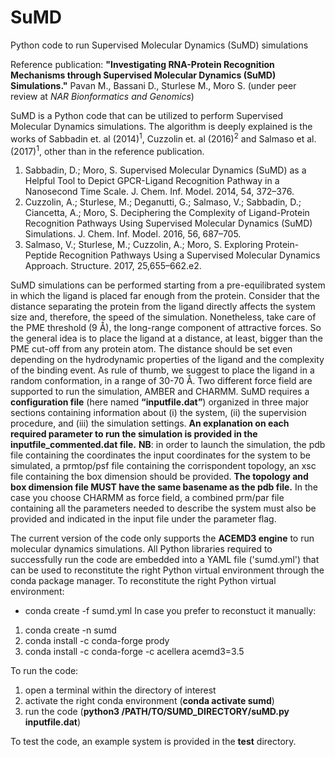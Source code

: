 # SuMD
Python code to run Supervised Molecular Dynamics (SuMD) simulations

Reference publication:
**"Investigating RNA-Protein Recognition Mechanisms through Supervised Molecular Dynamics (SuMD) Simulations."**
Pavan M., Bassani D., Sturlese M., Moro S. (under peer review at *NAR Bionformatics and Genomics*)

SuMD is a Python code that can be utilized to perform Supervised Molecular Dynamics simulations. The algorithm is deeply explained is the works of Sabbadin et. al (2014)<sup>1</sup>, Cuzzolin et. al (2016)<sup>2</sup> and Salmaso et al. (2017)<sup>1</sup>, other than in the reference publication.
1. Sabbadin, D.; Moro, S. Supervised Molecular Dynamics (SuMD) as a Helpful Tool to Depict GPCR-Ligand Recognition Pathway in a Nanosecond Time Scale. J. Chem. Inf. Model. 2014, 54, 372–376.
2. Cuzzolin, A.; Sturlese, M.; Deganutti, G.; Salmaso, V.; Sabbadin, D.; Ciancetta, A.; Moro, S. Deciphering the Complexity of Ligand-Protein Recognition Pathways Using Supervised Molecular Dynamics (SuMD) Simulations. J. Chem. Inf. Model. 2016, 56, 687–705.
3. Salmaso, V.; Sturlese, M.; Cuzzolin, A.; Moro, S. Exploring Protein-Peptide Recognition Pathways Using a Supervised Molecular Dynamics Approach. Structure. 2017, 25,655–662.e2.

SuMD simulations can be performed starting from a pre-equilibrated system in which the ligand is placed far enough from the protein. Consider that the distance separating the protein from the ligand directly affects the system size and, therefore, the speed of the simulation. Nonetheless, take care of the PME threshold (9 Å), the long-range component of attractive forces. So the general idea is to place the ligand at a distance, at least, bigger than the PME cut-off from any protein atom. The distance should be set even depending on the hydrodynamic properties of the ligand and the complexity of the binding
event. As rule of thumb, we suggest to place the ligand in a random conformation, in a range of 30-70 Å. Two different force field are supported to run the simulation, AMBER and CHARMM.
SuMD requires a **configuration file** (here named **“inputfile.dat”**) organized in three major sections containing information about (i) the system, (ii) the supervision procedure, and (iii) the simulation settings. **An explanation on each required parameter to run the simulation is provided in the inputfile_commented.dat file.** 
**NB**: in order to launch the simulation, the pdb file containing the coordinates the input coordinates for the system to be simulated, a prmtop/psf file containing the corrispondent topology, an xsc file containing the box dimension should be provided. **The topology and box dimension file MUST have the same basename as the pdb file.** In the case you choose CHARMM as force field, a combined prm/par file containing all the parameters needed to describe the system must also be provided and indicated in the input file under the parameter flag.

The current version of the code only supports the **ACEMD3 engine** to run molecular dynamics simulations. All Python libraries required to successfully run the code are embedded into a YAML file ('sumd.yml') that can be used to reconstitute the right Python virtual environment through the conda package manager.
To reconstitute the right Python virtual environment:
- conda create -f sumd.yml
In case you prefer to reconstuct it manually:
1. conda create -n sumd
2. conda install -c conda-forge prody
3. conda install -c conda-forge -c acellera acemd3=3.5

To run the code:
1. open a terminal within the directory of interest
2. activate the right conda environment (**conda activate sumd**)
3. run the code (**python3 /PATH/TO/SUMD_DIRECTORY/suMD.py inputfile.dat**)

To test the code, an example system is provided in the **test** directory.
